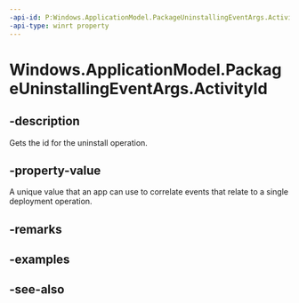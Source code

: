 ----api-id: P:Windows.ApplicationModel.PackageUninstallingEventArgs.ActivityId
-api-type: winrt property
---<!-- Property syntaxpublic System.Guid ActivityId { get; }--># Windows.ApplicationModel.PackageUninstallingEventArgs.ActivityId## -descriptionGets the id for the uninstall operation.## -property-valueA unique value that an app can use to correlate events that relate to a single deployment operation.## -remarks## -examples## -see-also